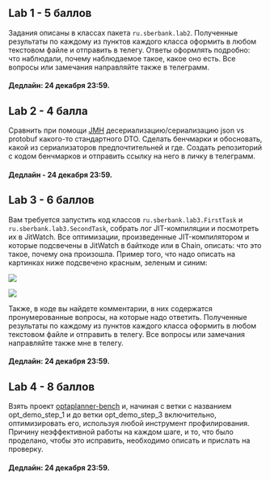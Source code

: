 ## Lab 1 - 5 баллов
Задания описаны в классах пакета `ru.sberbank.lab2`. Полученные результаты по каждому из пунктов каждого класса оформить в любом текстовом файле и отправить в телегу. Ответы оформлять подробно: что наблюдали, почему наблюдаемое такое, какое оно есть. Все вопросы или замечания направляйте также в телеграмм. 

#### Дедлайн: 24 декабря 23:59. 

## Lab 2 - 4 балла
Сравнить при помощи [JMH](https://github.com/openjdk/jmh) десериализацию/сериализацию json vs protobuf какого-то стандартного DTO.
Сделать бенчмарки и обосновать, какой из сериализаторов предпочтительней и где.
Создать репозиторий с кодом бенчмарков и отправить ссылку на него в личку в телеграмм.

#### Дедлайн - 24 декабря 23:59.

## Lab 3 - 6 баллов
Вам требуется запустить код классов `ru.sberbank.lab3.FirstTask` и `ru.sberbank.lab3.SecondTask`, собрать лог JIT-компиляции и посмотреть их в JitWatch. Все оптимизации, произведенные JIT-компилятором и которые подсвечены в JitWatch в байткоде или в Chain, описать: что это такое, почему она произошла. Пример того, что надо описать на картинках ниже подсвечено красным, зеленым и синим:

![](res/good.png)

![](res/bad.png)

Также, в коде вы найдете комментарии, в них содержатся пронумерованные вопросы, на которые надо ответить.
Полученные результаты по каждому из пунктов каждого класса оформить в любом текстовом файле и отправить в телегу. Все вопросы или замечания направляйте также мне в телегу. 

#### Дедлайн: 24 декабря 23:59.


## Lab 4 - 8 баллов
Взять проект [optaplanner-bench](https://github.com/aragozin/optaplanner-bench) и, начиная с ветки с названием opt_demo_step_1 и до ветки opt_demo_step_3 включительно, оптимизировать его, используя любой инструмент профилирования. Причину неэффективной работы на каждом шаге, и то, что было проделано, чтобы это исправить, необходимо описать и прислать на проверку.

#### Дедлайн: 24 декабря 23:59.
